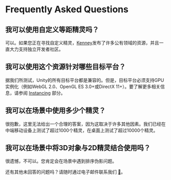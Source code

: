 # Frequently Asked Questions

## 我可以使用自定义等距精灵吗？
可以。如果您正在寻找自定义精灵，[Kenney](https://kenney.nl/assets?q=isometric)发布了许多公有领域的资源，并且一直大力支持独立开发者社区。
## 我可以使用这个资源针对哪些目标平台？

据我们所测试，Unity的所有目标平台都是兼容的。但是，目标平台必须支持GPU实例化（例如WebGL 2.0、OpenGL ES 3.0+或DirectX 11+）。要了解更多相关信息，请参阅 [Instancing](https://code-beans.github.io/Manual/Instancing/) 部分。

## 我可以在场景中使用多少个精灵？
很抱歉，这里无法给出一个合理的答案，因为这取决于许多其他因素。我们已经在中端移动设备上测试了超过1000个精灵，在桌面上测试了超过10000个精灵。

## 我可以在场景中将3D对象与2D精灵结合使用吗？

很遗憾，不可以。您肯定会在场景中遇到排序伪影问题。

还有其他未回答的问题吗？请随时通过电子邮件联系我们 [📧](mailto:support@code-beans.com)。